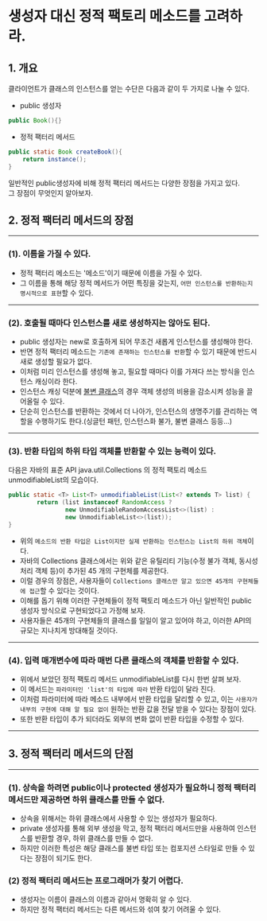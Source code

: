 # 생성자 대신 정적 팩토리 메소드를 고려하라.

## 1. 개요

클라이언트가 클래스의 인스턴스를 얻는 수단은 다음과 같이 두 가지로 나눌 수 있다.
* public 생성자
```java
public Book(){}
```
* 정적 팩터리 메서드
```java
public static Book createBook(){
    return instance();
}
```
일반적인 public생성자에 비해 정적 팩터리 메서드는 다양한 장점을 가지고 있다.    
그 장점이 무엇인지 알아보자.

## 2. 정적 팩터리 메서드의 장점
---
### (1). 이름을 가질 수 있다.
* 정적 팩터리 메소드는 '메소드'이기 때문에 이름을 가질 수 있다.   
* 그 이름을 통해 해당 정적 메서드가 어떤 특징을 갖는지, `어떤 인스턴스를 반환하는지 명시적으로 표현`할 수 있다.

---

### (2). 호출될 때마다 인스턴스를 새로 생성하지는 않아도 된다.

* public 생성자는 new로 호출하게 되어 무조건 새롭게 인스턴스를 생성해야 한다.
* 반면 정적 팩터리 메소드는 `기존에 존재하는 인스턴스를 반환`할 수 있기 때문에 반드시 새로 생성할 필요가 없다.
* 이처럼 미리 인스턴스를 생성해 놓고, 필요할 때마다 이를 가져다 쓰는 방식을 인스턴스 캐싱이라 한다.
* 인스턴스 캐싱 덕분에 [불변 클래스](https://rockjoon.tistory.com/42?category=843526)의 경우 객체 생성의 비용을 감소시켜 성능을 끌어올릴 수 있다.   
* 단순히 인스턴스를 반환하는 것에서 더 나아가, 인스턴스의 생명주기를 관리하는 역할을 수행하기도 한다.(싱글턴 패턴, 인스턴스화 불가, 불변 클래스 등등...) 

---
### (3). 반환 타입의 하위 타입 객체를 반환할 수 있는 능력이 있다.

다음은 자바의 표준 API java.util.Collections 의 정적 팩토리 메소드 unmodifiableList의 모습이다.
```java
public static <T> List<T> unmodifiableList(List<? extends T> list) {
        return (list instanceof RandomAccess ?
                new UnmodifiableRandomAccessList<>(list) :
                new UnmodifiableList<>(list));
}
```
* 위의 `메소드의 반환 타입은 List이지만 실제 반환하는 인스턴스는 List의 하위 객체`이다.
* 자바의 Collections 클래스에서는 위와 같은 유틸리티 기능(수정 불가 객체, 동시성 처리 객체 등)이 추가된 45 개의 구현체를 제공한다.
* 이럴 경우의 장점은, 사용자들이 `Collections 클래스만 알고 있으면 45개의 구현체들에 접근`할 수 있다는 것이다.
* 이해를 돕기 위해 이러한 구현체들이 정적 팩토리 메소드가 아닌 일반적인 public 생성자 방식으로 구현되었다고 가정해 보자.
* 사용자들은 45개의 구현체들의 클래스를 일일이 알고 있어야 하고, 이러한 API의 규모는 지나치게 방대해질 것이다.
---
### (4). 입력 매개변수에 따라 매번 다른 클래스의 객체를 반환할 수 있다.
* 위에서 보았던 정적 팩토리 메서드 unmodifiableList를 다시 한번 살펴 보자.
* 이 메서드는 `파라미터인 'list'의 타입에 따라` 반환 타입이 달라 진다.
* 이처럼 파라미터에 따라 메소드 내부에서 반환 타입을 달리할 수 있고, 이는 `사용자가 내부의 구현에 대해 알 필요 없이` 원하는 반환 값을 전달 받을 수 있다는 장점이 있다.
* 또한 반환 타입이 추가 되더라도 외부의 변화 없이 반환 타입을 수정할 수 있다.
---

## 3. 정적 팩터리 메서드의 단점
---       

### (1). 상속을 하려면 public이나 protected 생성자가 필요하니 정적 팩터리 메서드만 제공하면 하위 클래스를 만들 수 없다.
* 상속을 위해서는 하위 클래스에서 사용할 수 있는 생성자가 필요하다.
* private 생성자를 통해 외부 생성을 막고, 정적 팩터리 메서드만을 사용하여 인스턴스를 반환할 경우, 하위 클래스를 만들 수 없다.
* 하지만 이러한 특성은 해당 클래스를 불변 타입 또는 컴포지션 스타일로 만들 수 있다는 장점이 되기도 한다.

### (2) 정적 팩터리 메서드는 프로그래머가 찾기 어렵다.
* 생성자는 이름이 클래스의 이름과 같아서 명확히 알 수 있다.
* 하지만 정적 팩터리 메서드는 다른 메서드와 섞여 찾기 어려울 수 있다.

